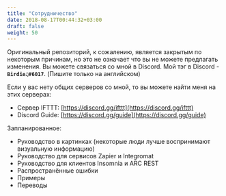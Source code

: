 ```yaml
---
title: "Сотрудничество"
date: 2018-08-17T00:44:32+03:00
draft: false
weight: 50
---
```

Оригинальный репозиторий, к сожалению, является закрытым по некоторым причинам, но это не означает что вы не можете предлагать изменения. Вы можете связаться со мной в Discord. Мой тэг в Discord - **`Birdie♫#6017`**. \(Пишите только на английском\)

Если у вас нету общих серверов со мной, то вы можете найти меня на этих серверах:

* Сервер IFTTT: [https://discord.gg/ifttt](https://discord.gg/ifttt)
* Discord Guide: [https://discord.gg/guide](https://discord.gg/guide)

Запланированное:

* Руководство в картинках \(некоторые люди лучше воспринимают визуальную информацию\)
* Руководство для сервисов Zapier и Integromat
* Руководство для клиентов Insomnia и ARC REST
* Распространённые ошибки
* Примеры
* Переводы
